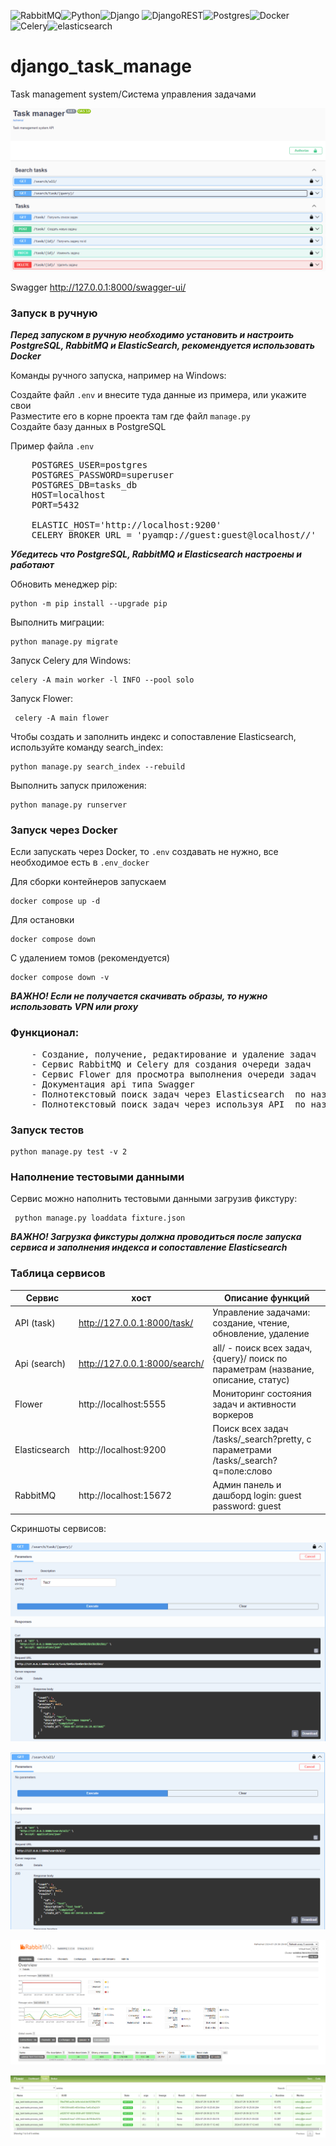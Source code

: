  ![RabbitMQ](https://img.shields.io/badge/RabbitMQ-FFFFF?style=for-the-badge&logo=rabbitmq&logoColor=FF6600)![Python](https://img.shields.io/badge/python-3670A0?style=for-the-badge&logo=python&logoColor=ffdd54)![Django](https://img.shields.io/badge/django-%23092E20.svg?style=for-the-badge&logo=django&logoColor=white) ![DjangoREST](https://img.shields.io/badge/DJANGO-REST-ff1709?style=for-the-badge&logo=django&logoColor=white&color=ff1709&labelColor=gray)![Postgres](https://img.shields.io/badge/postgres-%23316192.svg?style=for-the-badge&logo=postgresql&logoColor=white)![Docker](https://img.shields.io/badge/docker-%230db7ed.svg?style=for-the-badge&logo=docker&logoColor=white)![Celery](https://img.shields.io/badge/Celery-ff1709?style=for-the-badge&logo=celery&logoColor=white)![elasticsearch](https://img.shields.io/badge/Elasticsearch-005571?style=for-the-badge&logo=elasticsearch&logoColor=white)
# django_task_manage
Task management system/Система управления задачами

![swagger](/image/swagger.png)
<br>

Swagger http://127.0.0.1:8000/swagger-ui/

### Запуск в ручную

***Перед запуском в ручную необходимо установить и настроить PostgreSQL, RabbitMQ и ElasticSearch, рекомендуется использовать Docker***

Команды ручного запуска, например на Windows:

Создайте файл `.env` и внесите туда данные из примера, или укажите свои <br/>
Разместите его в корне проекта там где файл `manage.py` <br/>
Создайте базу данных в PostgreSQL <br/> 

Пример файла `.env`
<pre>
    POSTGRES_USER=postgres
    POSTGRES_PASSWORD=superuser
    POSTGRES_DB=tasks_db
    HOST=localhost
    PORT=5432

    ELASTIC_HOST='http://localhost:9200'
    CELERY_BROKER_URL = 'pyamqp://guest:guest@localhost//'
</pre>

***Убедитесь что  PostgreSQL, RabbitMQ и Elasticsearch  настроены и работают***

Обновить менеджер pip:
    
    python -m pip install --upgrade pip

Выполнить миграции:

    python manage.py migrate 

Запуск Celery для Windows:
    
    celery -A main worker -l INFO --pool solo

Запуск Flower:

     celery -A main flower  

Чтобы создать и заполнить индекс и сопоставление Elasticsearch, используйте команду search_index:
    
    python manage.py search_index --rebuild 

Выполнить запуск приложения:

    python manage.py runserver  

### Запуск через Docker

Если запускать через Docker, то `.env` создавать не нужно, все необходимое есть в `.env_docker`

Для сборки контейнеров запускаем 
    
    docker compose up -d

Для остановки 

    docker compose down

С удалением томов (рекомендуется) 
    
    docker compose down -v

***ВАЖНО! Если не получается скачивать образы, то нужно использовать VPN или proxy***

### Функционал:
<pre>
    - Создание, получение, редактирование и удаление задач
    - Сервис RabbitMQ и Celery для создания очереди задач 
    - Сервис Flower для просмотра выполнения очереди задач 
    - Документация api типа Swagger 
    - Полнотекстовый поиск задач через Elasticsearch  по названию, описанию и статусу
    - Полнотекстовый поиск задач через используя API  по названию, описанию и статусу
</pre>
### Запуск тестов

    python manage.py test -v 2

### Наполнение тестовыми данными
Сервис можно наполнить тестовыми данными загрузив фикстуру:
    
     python manage.py loaddata fixture.json

***ВАЖНО! Загрузка фикстуры должна проводиться после запуска сервиса и заполнения индекса и сопоставление Elasticsearch***

### Таблица сервисов

| Сервис        | хост                          | Описание функций                                                                   |
|---------------|-------------------------------|------------------------------------------------------------------------------------|
| API (task)    | http://127.0.0.1:8000/task/   | Управление задачами: создание, чтение, обновление, удаление                        |
| Api (search)  | http://127.0.0.1:8000/search/ | all/ - поиск всех задач, {query}/ поиск по параметрам (название, описание, статус) |
| Flower        | http://localhost:5555         | Мониторинг состояния задач и активности воркеров                                   |
| Elasticsearch | http://localhost:9200         | Поиск всех задач /tasks/_search?pretty, с параметрами /tasks/_search?q=поле:слово  |
| RabbitMQ      | http://localhost:15672        | Админ панель и дашборд login: guest password: guest                                |

Скриншоты сервисов:

![swagger](/image/swagger1.png)
<br>

![swagger](/image/swagger2.png)
<br>

![rabbit](/image/rabbit.png)
<br>

![flower](/image/flower.png)
<br>
